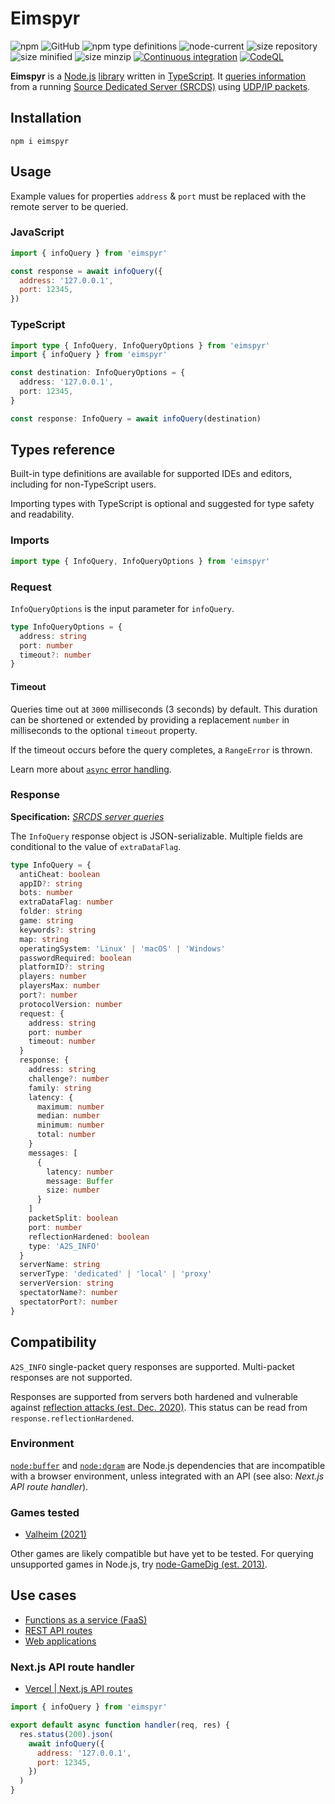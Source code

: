 # Eimspyr

![npm](https://img.shields.io/npm/v/eimspyr?style=plastic)
![GitHub](https://img.shields.io/github/license/Stassi/eimspyr?style=plastic)
![npm type definitions](https://img.shields.io/npm/types/eimspyr?style=plastic)
![node-current](https://img.shields.io/node/v/eimspyr?style=plastic)
![size repository](https://img.shields.io/github/languages/code-size/Stassi/eimspyr?style=plastic)
![size minified](https://img.shields.io/bundlephobia/min/eimspyr?style=plastic)
![size minzip ](https://img.shields.io/bundlephobia/minzip/eimspyr?style=plastic)
[![Continuous integration](https://github.com/Stassi/eimspyr/actions/workflows/ci.yml/badge.svg)](https://github.com/Stassi/eimspyr/actions/workflows/ci.yml)
[![CodeQL](https://github.com/Stassi/eimspyr/actions/workflows/codeql.yml/badge.svg)](https://github.com/Stassi/eimspyr/actions/workflows/codeql.yml)

**Eimspyr** is a [Node.js](https://nodejs.org/) [library](<https://en.wikipedia.org/wiki/Library_(computing)>) written in [TypeScript](https://www.typescriptlang.org/). It [queries information](https://developer.valvesoftware.com/wiki/Server_queries) from a running [Source Dedicated Server (SRCDS)](https://developer.valvesoftware.com/wiki/Source_Dedicated_Server) using [UDP/IP packets](https://en.wikipedia.org/wiki/User_Datagram_Protocol).

## Installation

```Shell
npm i eimspyr
```

## Usage

Example values for properties `address` & `port` must be replaced with the remote server to be queried.

### JavaScript

```javascript
import { infoQuery } from 'eimspyr'

const response = await infoQuery({
  address: '127.0.0.1',
  port: 12345,
})
```

### TypeScript

```typescript
import type { InfoQuery, InfoQueryOptions } from 'eimspyr'
import { infoQuery } from 'eimspyr'

const destination: InfoQueryOptions = {
  address: '127.0.0.1',
  port: 12345,
}

const response: InfoQuery = await infoQuery(destination)
```

## Types reference

Built-in type definitions are available for supported IDEs and editors, including for non-TypeScript users.

Importing types with TypeScript is optional and suggested for type safety and readability.

### Imports

```typescript
import type { InfoQuery, InfoQueryOptions } from 'eimspyr'
```

### Request

`InfoQueryOptions` is the input parameter for `infoQuery`.

```typescript
type InfoQueryOptions = {
  address: string
  port: number
  timeout?: number
}
```

#### Timeout

Queries time out at `3000` milliseconds (3 seconds) by default. This duration can be shortened or extended by providing a replacement `number` in milliseconds to the optional `timeout` property.

If the timeout occurs before the query completes, a `RangeError` is thrown.

Learn more about [`async` error handling](https://developer.mozilla.org/en-US/docs/Web/JavaScript/Reference/Operators/await#promise_rejection).

### Response

**Specification:** [_SRCDS server queries_](https://developer.valvesoftware.com/wiki/Server_queries)

The `InfoQuery` response object is JSON-serializable. Multiple fields are conditional to the value of `extraDataFlag`.

```typescript
type InfoQuery = {
  antiCheat: boolean
  appID?: string
  bots: number
  extraDataFlag: number
  folder: string
  game: string
  keywords?: string
  map: string
  operatingSystem: 'Linux' | 'macOS' | 'Windows'
  passwordRequired: boolean
  platformID?: string
  players: number
  playersMax: number
  port?: number
  protocolVersion: number
  request: {
    address: string
    port: number
    timeout: number
  }
  response: {
    address: string
    challenge?: number
    family: string
    latency: {
      maximum: number
      median: number
      minimum: number
      total: number
    }
    messages: [
      {
        latency: number
        message: Buffer
        size: number
      }
    ]
    packetSplit: boolean
    port: number
    reflectionHardened: boolean
    type: 'A2S_INFO'
  }
  serverName: string
  serverType: 'dedicated' | 'local' | 'proxy'
  serverVersion: string
  spectatorName?: number
  spectatorPort?: number
}
```

## Compatibility

`A2S_INFO` single-packet query responses are supported. Multi-packet responses are not supported.

Responses are supported from servers both hardened and vulnerable against [reflection attacks (est. Dec. 2020)](https://steamcommunity.com/discussions/forum/14/2974028351344359625/). This status can be read from `response.reflectionHardened`.

### Environment

[`node:buffer`](https://nodejs.org/api/dgram.html) and [`node:dgram`](https://nodejs.org/api/dgram.html) are Node.js dependencies that are incompatible with a browser environment, unless integrated with an API (see also: _Next.js API route handler_).

### Games tested

- [Valheim (2021)](https://en.wikipedia.org/wiki/Valheim)

Other games are likely compatible but have yet to be tested. For querying unsupported games in Node.js, try [node-GameDig (est. 2013)](https://github.com/gamedig/node-gamedig).

## Use cases

- [Functions as a service (FaaS)](https://en.wikipedia.org/wiki/Function_as_a_service)
- [REST API routes](https://en.wikipedia.org/wiki/Representational_state_transfer)
- [Web applications](https://en.wikipedia.org/wiki/Web_application)

### Next.js API route handler

- [Vercel | Next.js API routes](https://nextjs.org/docs/api-routes/introduction)

```javascript
import { infoQuery } from 'eimspyr'

export default async function handler(req, res) {
  res.status(200).json(
    await infoQuery({
      address: '127.0.0.1',
      port: 12345,
    })
  )
}
```
